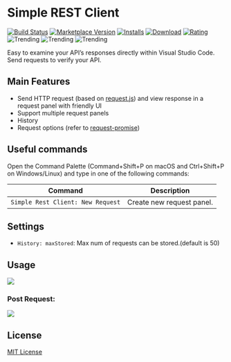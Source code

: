 # Simple REST Client
[![Build Status](https://travis-ci.org/HoangNguyen17193/vscode-simple-rest-client.svg?branch=master)](https://travis-ci.org/HoangNguyen17193/vscode-simple-rest-client) [![Marketplace Version](https://vsmarketplacebadge.apphb.com/version-short/Tino.simple-rest-client.svg?logo=visual-studio-code&color=blue)](https://marketplace.visualstudio.com/items?itemName=Tino.simple-rest-client) [![Installs](https://vsmarketplacebadges.dev/installs-short/Tino.simple-rest-client.svg)](https://marketplace.visualstudio.com/items?itemName=Tino.simple-rest-client) [![Download](https://vsmarketplacebadge.apphb.com/downloads-short/Tino.simple-rest-client.svg?color=blue)](https://marketplace.visualstudio.com/items?itemName=Tino.simple-rest-client) [![Rating](https://vsmarketplacebadge.apphb.com/rating-short/Tino.simple-rest-client.svg?color=blue)](https://marketplace.visualstudio.com/items?itemName=Tino.simple-rest-client) ![Trending](https://vsmarketplacebadge.apphb.com/trending-daily/Tino.simple-rest-client.svg?color=blue) ![Trending](https://vsmarketplacebadge.apphb.com/trending-weekly/Tino.simple-rest-client.svg?color=blue) ![Trending](https://vsmarketplacebadge.apphb.com/trending-monthly/Tino.simple-rest-client.svg?color=blue)

Easy to examine your API’s responses directly within Visual Studio Code. Send requests to verify your API.

## Main Features
- Send HTTP request (based on [request.js](https://github.com/request/request)) and view response in a request panel with friendly UI
- Support multiple request panels
- History
- Request options (refer to [request-promise](https://www.npmjs.com/package/request-promise))

## Useful commands
Open the Command Palette (Command+Shift+P on macOS and Ctrl+Shift+P on Windows/Linux) and type in one of the following commands:

Command | Description
--- | ---
```Simple Rest Client: New Request``` | Create new request panel.

## Settings

* `History: maxStored`: Max num of requests can be stored.(default is 50)

## Usage
![](https://raw.githubusercontent.com/HoangNguyen17193/vscode-simple-rest-client/master/design/screen-shots/v1/screen-shots.gif)

### Post Request:
![](https://raw.githubusercontent.com/HoangNguyen17193/vscode-simple-rest-client/master/design/screen-shots/new-post.png)

## License
[MIT License](LICENSE)
